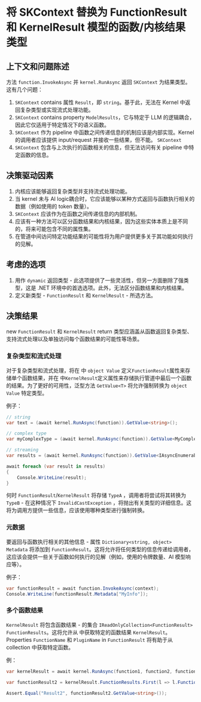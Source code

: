 # 将 SKContext 替换为 FunctionResult 和 KernelResult 模型的函数/内核结果类型

## 上下文和问题陈述

方法 `function.InvokeAsync` 并 `kernel.RunAsync` 返回 `SKContext` 为结果类型。这有几个问题：

1. `SKContext` contains 属性 `Result`，即 `string`。基于此，无法在 Kernel 中返回复杂类型或实现流式处理功能。
2. `SKContext` contains property `ModelResults`，它与特定于 LLM 的逻辑耦合，因此它仅适用于特定情况下的语义函数。
3. `SKContext` 作为 pipeline 中函数之间传递信息的机制应该是内部实现。Kernel 的调用者应该提供 input/request 并接收一些结果，但不能。 `SKContext`
4. `SKContext` 包含与上次执行的函数相关的信息，但无法访问有关 pipeline 中特定函数的信息。

## 决策驱动因素

1. 内核应该能够返回复杂类型并支持流式处理功能。
2. 当 kernel 未与 AI logic耦合时，它应该能够以某种方式返回与函数执行相关的数据（例如使用的 token 数量）。
3. `SKContext` 应该作为在函数之间传递信息的内部机制。
4. 应该有一种方法可以区分函数结果和内核结果，因为这些实体本质上是不同的，将来可能包含不同的属性集。
5. 在管道中间访问特定功能结果的可能性将为用户提供更多关于其功能如何执行的见解。

## 考虑的选项

1. 用作 `dynamic` 返回类型 - 此选项提供了一些灵活性，但另一方面删除了强类型，这是 .NET 环境中的首选选项。此外，无法区分函数结果和内核结果。
2. 定义新类型 - `FunctionResult` 和 `KernelResult` - 所选方法。

## 决策结果

new `FunctionResult` 和 `KernelResult` return 类型应涵盖从函数返回复杂类型、支持流式处理以及单独访问每个函数结果的可能性等场景。

### 复杂类型和流式处理

对于复杂类型和流式处理，将在 中 `object Value` 定义`FunctionResult`属性来存储单个函数结果，并在 中`KernelResult`定义属性来存储执行管道中最后一个函数的结果。为了更好的可用性，泛型方法 `GetValue<T>` 将允许强制转换为 `object Value` 特定类型。

例子：

```csharp
// string
var text = (await kernel.RunAsync(function)).GetValue<string>();

// complex type
var myComplexType = (await kernel.RunAsync(function)).GetValue<MyComplexType>();

// streaming
var results = (await kernel.RunAsync(function)).GetValue<IAsyncEnumerable<int>>();

await foreach (var result in results)
{
    Console.WriteLine(result);
}
```

何时 `FunctionResult`/`KernelResult` 将存储 `TypeA` ，调用者将尝试将其转换为 `TypeB` - 在这种情况下 `InvalidCastException` ，将抛出有关类型的详细信息。这将为调用方提供一些信息，应该使用哪种类型进行强制转换。

### 元数据

要返回与函数执行相关的其他信息 - 属性 `Dictionary<string, object> Metadata` 将添加到 `FunctionResult`。这将允许将任何类型的信息传递给调用者，这应该会提供一些关于函数如何执行的见解（例如，使用的令牌数量、AI 模型响应等）。

例子：

```csharp
var functionResult = await function.InvokeAsync(context);
Console.WriteLine(functionResult.Metadata["MyInfo"]);
```

### 多个函数结果

`KernelResult` 将包含函数结果 - 的集合 `IReadOnlyCollection<FunctionResult> FunctionResults`。这将允许从 中获取特定的函数结果 `KernelResult`。Properties `FunctionName` 和 `PluginName` in `FunctionResult` 将有助于从 collection 中获取特定函数。

例：

```csharp
var kernelResult = await kernel.RunAsync(function1, function2, function3);

var functionResult2 = kernelResult.FunctionResults.First(l => l.FunctionName == "Function2" && l.PluginName == "MyPlugin");

Assert.Equal("Result2", functionResult2.GetValue<string>());
```
